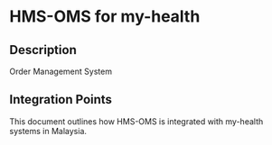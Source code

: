 # HMS-OMS for my-health

## Description

Order Management System

## Integration Points

This document outlines how HMS-OMS is integrated with my-health systems in Malaysia.

